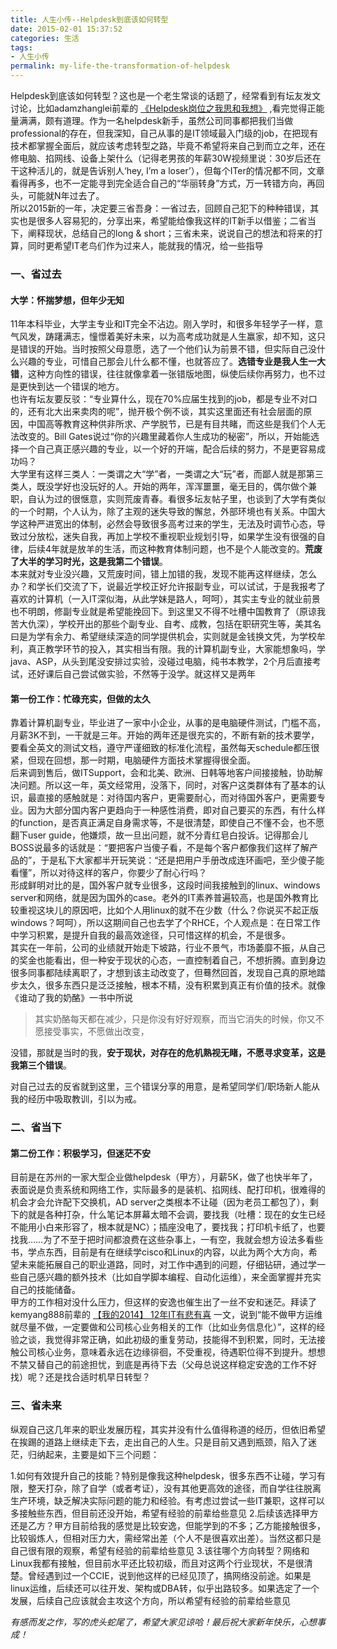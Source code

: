```yaml
---
title: 人生小传--Helpdesk到底该如何转型
date: 2015-02-01 15:37:52
categories: 生活
tags:
- 人生小传
permalink: my-life-the-transformation-of-helpdesk
---
```

Helpdesk到底该如何转型？这也是一个老生常谈的话题了，经常看到有坛友发文讨论，比如adamzhanglei前辈的 [《Helpdesk岗位之我思和我想》](http://bbs.51cto.com/thread-1116210-1.html) ,看完觉得正能量满满，颇有道理。作为一名helpdesk新手，虽然公司同事都把我们当做professional的存在，但我深知，自己从事的是IT领域最入门级的job，在把现有技术都掌握全面后，就应该考虑转型之路，毕竟不希望将来自己到而立之年，还在修电脑、掐网线、设备上架什么（记得老男孩的年薪30W视频里说：30岁后还在干这种活儿的，就是告诉别人‘hey, I’m a loser’），但每个ITer的情况都不同，文章看得再多，也不一定能寻到完全适合自己的“华丽转身”方式，万一转错方向，再回头，可能就N年过去了。  
    所以2015新的一年，决定要三省吾身：一省过去，回顾自己犯下的种种错误，其实也是很多人容易犯的，分享出来，希望能给像我这样的IT新手以借鉴；二省当下，阐释现状，总结自己的long & short；三省未来，说说自己的想法和将来的打算，同时更希望IT老鸟们作为过来人，能就我的情况，给一些指导


### 一、省过去

#### 大学：怀揣梦想，但年少无知
11年本科毕业，大学主专业和IT完全不沾边。刚入学时，和很多年轻学子一样，意气风发，踌躇满志，憧憬着美好未来，以为高考成功就是人生赢家，却不知，这只是错误的开始。当时按照父母意愿，选了一个他们认为前景不错，但实际自己没什么兴趣的专业，可惜自己那会儿什么都不懂，也就答应了。**选错专业是我人生一大错**，这种方向性的错误，往往就像拿着一张错版地图，纵使后续你再努力，也不过是更快到达一个错误的地方。  
      也许有坛友要反驳：“专业算什么，现在70%应届生找到的job，都是专业不对口的，还有北大出来卖肉的呢”，抛开极个例不谈，其实这里面还有社会层面的原因，中国高等教育这种供非所求、产学脱节，已是有目共睹，而这些是我们个人无法改变的。Bill Gates说过“你的兴趣里藏着你人生成功的秘密”，所以，开始能选择一个自己真正感兴趣的专业，以一个好的开端，配合后续的努力，不是更容易成功吗？  
      大学里有这样三类人：一类谓之大“学”者，一类谓之大“玩”者，而鄙人就是那第三类人，既没学好也没玩好的人。开始的两年，浑浑噩噩，毫无目的，偶尔做个兼职，自认为过的很惬意，实则荒废青春。看很多坛友帖子里，也谈到了大学有类似的一个时期，个人认为，除了主观的迷失导致的懈怠，外部环境也有关系。中国大学这种严进宽出的体制，必然会导致很多高考过来的学生，无法及时调节心态，导致过分放松，迷失自我，再加上学校不重视职业规划引导，如果学生没有很强的自律，后续4年就是放羊的生活，而这种教育体制问题，也不是个人能改变的。**荒废了大半的学习时光，这是我第二个错误**。  
      本来就对专业没兴趣，又荒废时间，错上加错的我，发现不能再这样继续，怎么办？和学长们交流了下，说最近学校正好允许报副专业，可以试试，于是我报考了喜欢的计算机（一入IT深似海，从此学妹是路人，呵呵），其实主专业的就业前景也不明朗，修副专业就是希望能挽回下。到这里又不得不吐槽中国教育了（原谅我苦大仇深），学校开出的那些个副专业、自考、成教，包括在职研究生等，美其名曰是为学有余力、希望继续深造的同学提供机会，实则就是金钱换文凭，为学校牟利，真正教学环节的投入，其实相当有限。我的计算机副专业，大家能想象吗，学java、ASP，从头到尾没安排过实验，没碰过电脑，纯书本教学，2个月后直接考试，还好课后自己尝试做实验，不然等于没学。就这样又是两年


#### 第一份工作：忙碌充实，但做的太久
靠着计算机副专业，毕业进了一家中小企业，从事的是电脑硬件测试，门槛不高，月薪3K不到，一干就是三年。开始的两年还是很充实的，不断有新的技术要学，要看全英文的测试文档，遵守严谨细致的标准化流程，虽然每天schedule都压很紧，但现在回想，那一时期，电脑硬件方面技术掌握得很全面。  
       后来调到售后，做ITSupport，会和北美、欧洲、日韩等地客户间接接触，协助解决问题。所以这一年，英文经常用，没落下，同时，对客户这类群体有了基本的认识，最直接的感触就是：对待国内客户，更需要耐心，而对待国外客户，更需要专业。因为大部分国内客户更趋向于一种感性消费，即对自己要买的东西，有什么样的function，是否真正满足自身需求等，不是很清楚，即使自己不懂不会，也不愿翻下user guide，他嫌烦，故一旦出问题，就不分青红皂白投诉。记得那会儿BOSS说最多的话就是：“要把客户当傻子看，不是每个客户都像我们这样了解产品的”，于是私下大家都半开玩笑说：“还是把用户手册改成连环画吧，至少傻子能看懂”，所以对待这样的客户，你要少了耐心行吗？  
       形成鲜明对比的是，国外客户就专业很多，这段时间我接触到的linux、windows server和网络，就是因为国外的case。老外的IT素养普遍较高，也是国外教育比较重视这块儿的原因吧，比如个人用linux的就不在少数（什么？你说买不起正版windows？呵呵），所以这期间自己也去学了个RHCE，个人观点是：在日常工作中学习积累，是提升自我的最高效途径，只可惜这样的机会，不是很多。  
       其实在一年前，公司的业绩就开始走下坡路，行业不景气，市场萎靡不振，从自己的奖金也能看出，但一种安于现状的心态，一直控制着自己，不想折腾。直到身边很多同事都陆续离职了，才想到该主动改变了，但蓦然回首，发现自己真的原地踏步太久，很多东西只是泛泛接触，根本不精，没有积累到真正有价值的技术。就像《谁动了我的奶酪》一书中所说
 > 其实奶酪每天都在减少，只是你没有好好观察，而当它消失的时候，你又不愿接受事实，不愿做出改变，

 没错，那就是当时的我，**安于现状，对存在的危机熟视无睹，不愿寻求变革，这是我第三个错误**。


对自己过去的反省就到这里，三个错误分享的用意，是希望同学们/职场新人能从我的经历中吸取教训，引以为戒。


### 二、省当下

#### 第二份工作：积极学习，但迷茫不安
目前是在苏州的一家大型企业做helpdesk（甲方），月薪5K，做了也快半年了，表面说是负责系统和网络工作，实际最多的是装机、掐网线、配打印机，很难得的机会才会允许配下交换机，AD server之类根本不让碰（因为老员工都包了），剩下的就是各种打杂，什么笔记本屏幕太暗不会调，要找我（吐槽：现在的女生已经不能用小白来形容了，根本就是NC）；插座没电了，要找我；打印机卡纸了，也要找我……为了不至于把时间都浪费在这些杂事上，一有空，我就会想方设法多看些书，学点东西，目前是有在继续学cisco和Linux的内容，以此为两个大方向，希望未来能拓展自己的职业道路，同时，对工作中遇到的问题，仔细钻研，通过学一些自己感兴趣的额外技术（比如自学脚本编程、自动化运维），来全面掌握并充实自己的技能储备。  
       甲方的工作相对没什么压力，但这样的安逸也催生出了一丝不安和迷茫。拜读了kemyang888前辈的 [【我的2014】 12年IT有悲有喜](http://bbs.51cto.com/thread-1138648-1.html) 一文，说到“能不做甲方运维就尽量不做，一定要做和公司核心业务相关的工作（比如业务信息化）”，这样的经验之谈，我觉得非常正确，如此初级的重复劳动，技能得不到积累，同时，无法接触公司核心业务，意味着永远在边缘徘徊，不受重视，待遇职位得不到提升。想想不禁又替自己的前途担忧，到底是再待下去（父母总说这样稳定安逸的工作不好找）呢？还是找合适时机早日转型？

### 三、省未来
纵观自己这几年来的职业发展历程，其实并没有什么值得称道的经历，但依旧希望在挨踢的道路上继续走下去，走出自己的人生。只是目前又遇到瓶颈，陷入了迷茫，归纳起来，主要是如下三个问题：

1.如何有效提升自己的技能？特别是像我这种helpdesk，很多东西不让碰，学习有限，整天打杂，除了自学（或者考证），没有其他更高效的途径，而自学往往脱离生产环境，缺乏解决实际问题的能力和经验。有考虑过尝试一些IT兼职，这样可以多接触些东西，但目前还没开始，希望有经验的前辈给些意见
2.后续该选择甲方还是乙方？甲方目前给我的感觉是比较安逸，但能学到的不多；乙方能接触很多，比较锻炼人，但相对压力大，需经常出差（个人不是很喜欢出差）。当然这都只是自己很有限的观察，希望有经验的前辈给些意见
3.该往哪个方向转型？网络和Linux我都有接触，但目前水平还比较初级，而且对这两个行业现状，不是很清楚。曾经遇到过一个CCIE，说到他这样的已经见顶了，搞网络没前途。如果是linux运维，后续还可以往开发、架构或DBA转，似乎出路较多。如果选定了一个发展，后续自己应该就会主攻这个方向，所以希望有经验的前辈给些意见


*有感而发之作，写的虎头蛇尾了，希望大家见谅哈！最后祝大家新年快乐，心想事成！*
